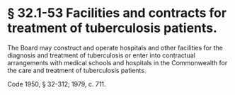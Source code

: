 # § 32.1-53 Facilities and contracts for treatment of tuberculosis patients.

<p>The Board may construct and operate hospitals and other facilities for the diagnosis and treatment of tuberculosis or enter into contractual arrangements with medical schools and hospitals in the Commonwealth for the care and treatment of tuberculosis patients.</p><p>Code 1950, § 32-312; 1979, c. 711.</p>